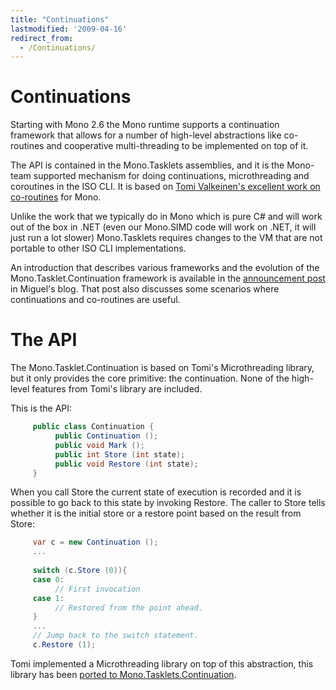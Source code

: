 ```yaml
---
title: "Continuations"
lastmodified: '2009-04-16'
redirect_from:
  - /Continuations/
---
```


Continuations
=============

Starting with Mono 2.6 the Mono runtime supports a continuation framework that allows for a number of high-level abstractions like co-routines and cooperative multi-threading to be implemented on top of it.

The API is contained in the Mono.Tasklets assemblies, and it is the Mono-team supported mechanism for doing continuations, microthreading and coroutines in the ISO CLI. It is based on [Tomi Valkeinen's excellent work on co-routines](http://www.bat.org/~tomba/) for Mono.

Unlike the work that we typically do in Mono which is pure C# and will work out of the box in .NET (even our Mono.SIMD code will work on .NET, it will just run a lot slower) Mono.Tasklets requires changes to the VM that are not portable to other ISO CLI implementations.

An introduction that describes various frameworks and the evolution of the Mono.Tasklet.Continuation framework is available in the [announcement post](http://tirania.org/blog/archive/2009/Apr-09.html) in Miguel's blog. That post also discusses some scenarios where continuations and co-routines are useful.

The API
=======

The Mono.Tasklet.Continuation is based on Tomi's Microthreading library, but it only provides the core primitive: the continuation. None of the high-level features from Tomi's library are included.

This is the API:

``` csharp
     public class Continuation {
          public Continuation ();
          public void Mark ();
          public int Store (int state);
          public void Restore (int state);
     }
```

When you call Store the current state of execution is recorded and it is possible to go back to this state by invoking Restore. The caller to Store tells whether it is the initial store or a restore point based on the result from Store:

``` csharp
     var c = new Continuation ();
     ...
 
     switch (c.Store (0)){
     case 0:
          // First invocation
     case 1:
          // Restored from the point ahead.
     }
     ...
     // Jump back to the switch statement.
     c.Restore (1);
```

Tomi implemented a Microthreading library on top of this abstraction, this library has been [ported to Mono.Tasklets.Continuation](http://tirania.org/tmp/monoco-tasklets.tar.gz).

